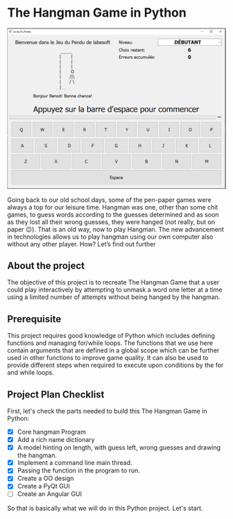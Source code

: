 # The Hangman Game in Python

![img.png](img.png)

Going back to our old school days, some of the pen-paper games were always a top for
our leisure time. Hangman was one, other than some chit games, to guess words according
to the guesses determined and as soon as they lost all their wrong guesses, they were
hanged (not really, but on paper 😉). That is an old way, now to play Hangman. The new
advancement in technologies allows us to play hangman using our own computer also 
without any other player. How? Let’s find out further

## About the project
The objective of this project is to recreate The Hangman Game that a user could
play interactively by attempting to unmask a word one letter at a time using a
limited number of attempts without being hanged by the hangman.

## Prerequisite
This project requires good knowledge of Python which includes defining functions and 
managing for/while loops. The functions that we use here contain arguments that are
defined in a global scope which can be further used in other functions to improve game
quality. It can also be used to provide different steps when required to execute upon
conditions by the for and while loops.

## Project Plan Checklist
First, let's check the parts needed to build this The Hangman Game in Python:

- [X] Core hangman Program
- [X] Add a rich name dictionary
- [X] A model hinting on length, with guess left, wrong guesses and drawing 
the hangman.
- [X] Implement a command line main thread.
- [X] Passing the function in the program to run.
- [X] Create a OO design
- [X] Create a PyQt GUI
- [ ] Create an Angular GUI

So that is basically what we will do in this Python project. Let's start.

